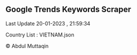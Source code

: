 

## Google Trends Keywords Scraper 
 
Last Update 20-01-2023 , 21:59:34

Country List :
VIETNAM.json



© Abdul Muttaqin 
